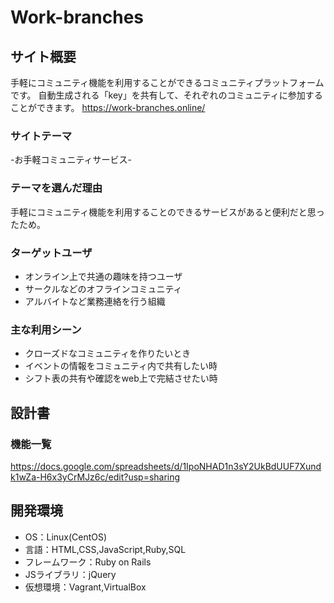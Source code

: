 # Work-branches


## サイト概要
手軽にコミュニティ機能を利用することができるコミュニティプラットフォームです。
自動生成される「key」を共有して、それぞれのコミュニティに参加することができます。
https://work-branches.online/

### サイトテーマ
-お手軽コミュニティサービス-

### テーマを選んだ理由
手軽にコミュニティ機能を利用することのできるサービスがあると便利だと思ったため。

### ターゲットユーザ
- オンライン上で共通の趣味を持つユーザ
- サークルなどのオフラインコミュニティ
- アルバイトなど業務連絡を行う組織

### 主な利用シーン
- クローズドなコミュニティを作りたいとき
- イベントの情報をコミュニティ内で共有したい時
- シフト表の共有や確認をweb上で完結させたい時

## 設計書

### 機能一覧
https://docs.google.com/spreadsheets/d/1IpoNHAD1n3sY2UkBdUUF7Xundk1wZa-H6x3yCrMJz6c/edit?usp=sharing

## 開発環境
- OS：Linux(CentOS)
- 言語：HTML,CSS,JavaScript,Ruby,SQL
- フレームワーク：Ruby on Rails
- JSライブラリ：jQuery
- 仮想環境：Vagrant,VirtualBox
